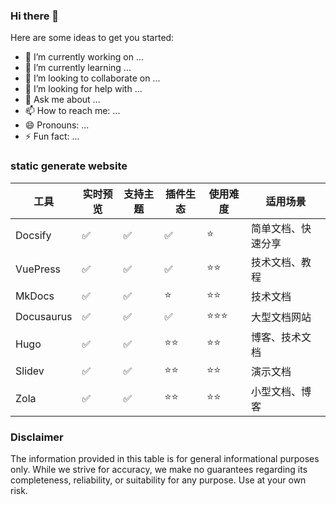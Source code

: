 ### Hi there 👋

Here are some ideas to get you started:

- 🔭 I’m currently working on ...
- 🌱 I’m currently learning ...
- 👯 I’m looking to collaborate on ...
- 🤔 I’m looking for help with ...
- 💬 Ask me about ...
- 📫 How to reach me: ...
- 😄 Pronouns: ...
- ⚡ Fun fact: ...

### static generate website


| 工具         | 实时预览 | 支持主题 | 插件生态 | 使用难度 | 适用场景                      |
|--------------|----------|----------|----------|----------|-------------------------------|
| Docsify      | ✅        | ✅        | ✅        | ⭐        | 简单文档、快速分享            |
| VuePress     | ✅        | ✅        | ✅        | ⭐⭐       | 技术文档、教程                |
| MkDocs       | ✅        | ✅        | ⭐        | ⭐⭐       | 技术文档                      |
| Docusaurus   | ✅        | ✅        | ✅        | ⭐⭐⭐      | 大型文档网站                  |
| Hugo         | ✅        | ✅        | ⭐⭐       | ⭐⭐       | 博客、技术文档                |
| Slidev       | ✅        | ✅        | ⭐⭐       | ⭐⭐       | 演示文档                      |
| Zola         | ✅        | ✅        | ⭐⭐       | ⭐⭐       | 小型文档、博客                |


### Disclaimer

The information provided in this table is for general informational purposes only. While we strive for accuracy, we make no guarantees regarding its completeness, reliability, or suitability for any purpose. Use at your own risk.
